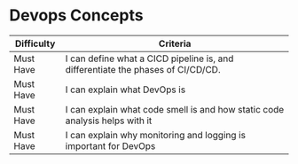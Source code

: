 # Devops Concepts

|  Difficulty |  Criteria                                                                   |
| ------------------- | ------------------------------------------------------------------------------- |
| Must Have           | I can define what a CICD pipeline is, and differentiate the phases of CI/CD/CD. |
| Must Have           | I can explain what DevOps is                                                    |
| Must Have           | I can explain what code smell is and how static code analysis helps with it     |
| Must Have           | I can explain why monitoring and logging is important for DevOps                |
